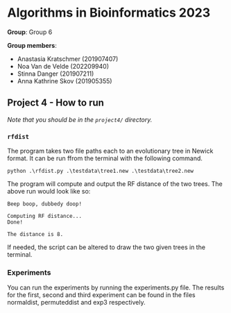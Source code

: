 # Algorithms in Bioinformatics 2023

**Group**: Group 6

**Group members**: 
- Anastasia Kratschmer (201907407)
- Noa Van de Velde (202209940) 
- Stinna Danger (201907211)
- Anna Kathrine Skov (201905355)

## Project 4 - How to run
*Note that you should be in the `project4/` directory.* 

### `rfdist`
The program takes two file paths each to an evolutionary tree in Newick format.
It can be run ffrom the terminal with the following command.
```
python .\rfdist.py .\testdata\tree1.new .\testdata\tree2.new
```
The program will compute and output the RF distance of the two trees. The above run would look like so:

```
Beep boop, dubbedy doop!

Computing RF distance...
Done!

The distance is 8.
```

If needed, the script can be altered to draw the two given trees in the terminal.


### Experiments
You can run the experiments by running the experiments.py file. 
The results for the first, second and third experiment can be found in the files normaldist, permuteddist and exp3 respectively. 